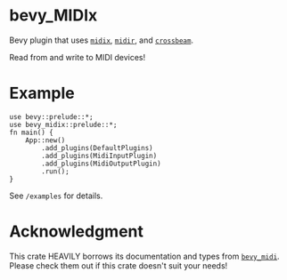# bevy_MIDIx
Bevy plugin that uses [`midix`](https://crates.io/crates/midix),
[`midir`](https://github.com/Boddlnagg/midir), and [`crossbeam`](https://github.com/crossbeam-rs/crossbeam).

Read from and write to MIDI devices!


# Example
```rust, no_run
use bevy::prelude::*;
use bevy_midix::prelude::*;
fn main() {
    App::new()
        .add_plugins(DefaultPlugins)
        .add_plugins(MidiInputPlugin)
        .add_plugins(MidiOutputPlugin)
        .run();
}
```

See `/examples` for details.


# Acknowledgment

This crate HEAVILY borrows its documentation and types
from [`bevy_midi`](https://github.com/BlackPhlox/bevy_midi). Please
check them out if this crate doesn't suit your needs!
